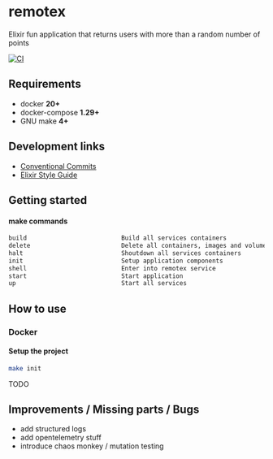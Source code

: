 # remotex

Elixir fun application that returns users with more than a random number of points

[![CI](https://github.com/lucazulian/remotex/actions/workflows/elixir-ci.yml/badge.svg)](https://github.com/lucazulian/remotex/actions/workflows/elixir-ci.yml)


## Requirements
  
  - docker **20+**
  - docker-compose **1.29+**
  - GNU make **4+**


## Development links

  * [Conventional Commits][1]
  * [Elixir Style Guide][2]

  [1]: https://www.conventionalcommits.org/en/v1.0.0/
  [2]: https://github.com/christopheradams/elixir_style_guide


## Getting started

#### make commands

```bash
build                          Build all services containers
delete                         Delete all containers, images and volumes
halt                           Shoutdown all services containers
init                           Setup application components
shell                          Enter into remotex service
start                          Start application
up                             Start all services
```


## How to use

### Docker

#### Setup the project

```bash
make init
```

TODO


## Improvements / Missing parts / Bugs

- add structured logs
- add opentelemetry stuff
- introduce chaos monkey / mutation testing
